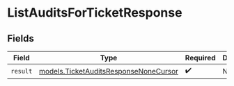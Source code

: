# ListAuditsForTicketResponse


## Fields

| Field                                                                                | Type                                                                                 | Required                                                                             | Description                                                                          |
| ------------------------------------------------------------------------------------ | ------------------------------------------------------------------------------------ | ------------------------------------------------------------------------------------ | ------------------------------------------------------------------------------------ |
| `result`                                                                             | [models.TicketAuditsResponseNoneCursor](../models/ticketauditsresponsenonecursor.md) | :heavy_check_mark:                                                                   | N/A                                                                                  |